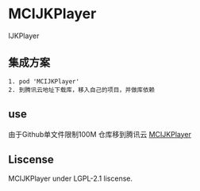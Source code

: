 # MCIJKPlayer
IJKPlayer

## 集成方案
```text
1. pod 'MCIJKPlayer'
2. 到腾讯云地址下载库，移入自己的项目，并做库依赖
```

## use
由于Github单文件限制100M 仓库移到腾讯云
[MCIJKPlayer](https://git.dev.tencent.com/lp_mr/MCIJKPlayer.git)


## Liscense
MCIJKPlayer under LGPL-2.1 liscense.
